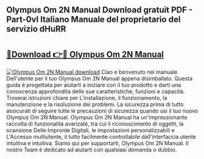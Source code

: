 ## Olympus Om 2N Manual Download gratuit PDF - Part-0vl Italiano Manuale del proprietario del servizio dHuRR

# <h2><a href="http://dfdi9gi.blite.top/?on=Olympus+Om+2N+Manual">🔗Download 👉🔴 Olympus Om 2N Manual</a></h2>

[![Olympus Om 2N Manual download](https://i.imgur.com/lujVjoI.png)](http://dfdi9gi.blite.top/?on=Olympus+Om+2N+Manual)
Ciao e benvenuto nel manuale Dell'utente per il tuo Olympus Om 2N Manual appena disimballato. Questa guida è progettata per aiutarti a iniziare con il tuo prodotto e darti una conoscenza approfondita delle sue caratteristiche, funzioni e capacità. Troverai istruzioni chiare per L'installazione, il funzionamento, la manutenzione e la risoluzione dei problemi. La sicurezza prima di tutto assicurati di seguire tutte le precauzioni di sicurezza quando usi il tuo nuovo Olympus Om 2N Manual. Olympus Om 2N Manual ha un'impressionante raccolta di funzionalità avanzate, tra cui il riconoscimento di oggetti, la scansione Delle Impronte Digitali, le impostazioni personalizzabili e L'Accesso multiutente, il tutto facilmente controllabile dall'interfaccia utente intuitiva e intuitiva. Siamo qui per supportarti, Olympus Om 2N Manual. Il nostro Team è dedicato ad aiutarti con qualsiasi domanda o dubbio.
